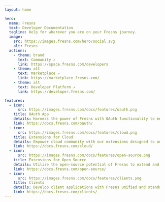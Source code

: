 ```yaml
---
layout: home

hero:
  name: Fresns
  text: Developer Documentation
  tagline: Help for wherever you are on your Fresns journey.
  image:
    src: https://images.fresns.com/hero/social.svg
    alt: Fresns
  actions:
    - theme: brand
      text: Community ↗
      link: https://space.fresns.com/developers
    - theme: alt
      text: Marketplace ↗
      link: https://marketplace.fresns.com/
    - theme: alt
      text: Developer Platform ↗
      link: https://developer.fresns.com/

features:
  - icon: 
      src: https://images.fresns.com/docs/features/oauth.png
    title: OAuth App
    details: Harness the power of Fresns with OAuth functionality to enhance your applications. Enable Fresns account logins to streamline authentication and fortify cross-platform connectivity for users.
    link: https://docs.fresns.com/oauth/
  - icon: 
      src: https://images.fresns.com/docs/features/cloud.png
    title: Extensions for Cloud
    details: Empower cloud community with our extensions designed to augment cloud service capabilities. These tools provide a robust foundation for users to innovate and expand upon cloud functionalities.
    link: https://docs.fresns.com/cloud/
  - icon: 
      src: https://images.fresns.com/docs/features/open-source.png
    title: Extensions for Open Source
    details: Utilize the open-source potential of Fresns to extend and fortify its core capabilities. Our framework offers developer the flexibility to enhance the community experience and add personalized functionality.
    link: https://docs.fresns.com/open-source/
  - icon: 
      src: https://images.fresns.com/docs/features/clients.png
    title: Clients
    details: Develop client applications with Fresns unified and standardized APIs. Craft applications suited for various environments with a single development effort, ensuring compatibility and developer efficiency.
    link: https://docs.fresns.com/clients/
---
```


